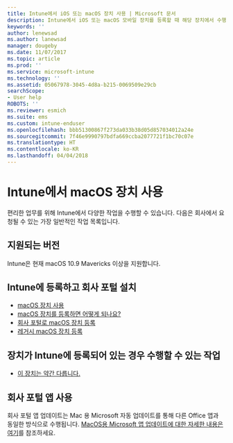 ```yaml
---
title: Intune에서 iOS 또는 macOS 장치 사용 | Microsoft 문서
description: Intune에서 iOS 또는 macOS 모바일 장치를 등록할 때 해당 장치에서 수행할 수 있는 태스크로 연결되는 링크 목록
keywords: ''
author: lenewsad
ms.author: lanewsad
manager: dougeby
ms.date: 11/07/2017
ms.topic: article
ms.prod: ''
ms.service: microsoft-intune
ms.technology: ''
ms.assetid: 05067978-3045-4d8a-b215-0069509e29cb
searchScope:
- User help
ROBOTS: ''
ms.reviewer: esmich
ms.suite: ems
ms.custom: intune-enduser
ms.openlocfilehash: bbb51300867f273da033b38d05d857034012a24e
ms.sourcegitcommit: 7f46e9990797bdfa669ccba2077721f1bc70c07e
ms.translationtype: HT
ms.contentlocale: ko-KR
ms.lasthandoff: 04/04/2018
---
```

# <a name="using-your-macos-device-with-intune"></a>Intune에서 macOS 장치 사용

편리한 업무를 위해 Intune에서 다양한 작업을 수행할 수 있습니다. 다음은 회사에서 요청될 수 있는 가장 일반적인 작업 목록입니다.

## <a name="supported-versions"></a>지원되는 버전

Intune은 현재 macOS 10.9 Mavericks 이상을 지원합니다.

## <a name="enrolling-into-intune-and-installing-the-company-portal"></a>Intune에 등록하고 회사 포털 설치

- [macOS 장치 사용](using-your-macos-device-with-intune.md)
- [macOS 장치를 등록하면 어떻게 되나요?](what-happens-if-you-install-the-company-portal-app-and-enroll-your-device-in-intune-macos.md)
- [회사 포털로 macOS 장치 등록](enroll-your-device-in-intune-macos-cp.md)
- [레거시 macOS 장치 등록](enroll-your-device-in-intune-macos-legacy.md)


## <a name="things-you-can-do-when-your-device-is-enrolled-in-intune"></a>장치가 Intune에 등록되어 있는 경우 수행할 수 있는 작업

- [이 장치는 약간 다릅니다.](device-little-different-jamf.md)

## <a name="updating-the-company-portal-app"></a>회사 포털 앱 사용

회사 포털 앱 업데이트는 Mac 용 Microsoft 자동 업데이트를 통해 다른 Office 앱과 동일한 방식으로 수행됩니다. [MacOS용 Microsoft 앱 업데이트에 대한 자세한 내용은 여기](https://support.office.com/article/Check-for-Office-for-Mac-updates-automatically-bfd1e497-c24d-4754-92ab-910a4074d7c1)를 참조하세요.
